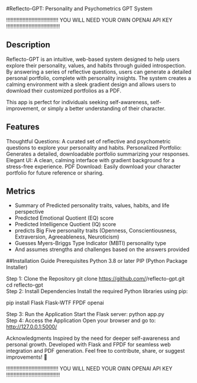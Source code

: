 #Reflecto-GPT: Personality and Psychometrics GPT System



!!!!!!!!!!!!!!!!!!!!!!!!!!!!!!!!!!!
YOU WILL NEED YOUR OWN OPENAI API KEY
!!!!!!!!!!!!!!!!!!!!!!!!!!!!!!!!!!!!




## Description
Reflecto-GPT is an intuitive, web-based system designed to help users explore their personality, values, and habits through guided introspection. By answering a series of reflective questions, users can generate a detailed personal portfolio, complete with personality insights. The system creates a calming environment with a sleek gradient design and allows users to download their customized portfolios as a PDF.

This app is perfect for individuals seeking self-awareness, self-improvement, or simply a better understanding of their character.

## Features
Thoughtful Questions: A curated set of reflective and psychometric questions to explore your personality and habits.
Personalized Portfolio: Generates a detailed, downloadable portfolio summarizing your responses.
Elegant UI: A clean, calming interface with gradient background for a stress-free experience.
PDF Download: Easily download your character portfolio for future reference or sharing.

## Metrics
- Summary of Predicted personality traits, values, habits, and life perspective 
- Predicted Emotional Quotient (EQ) score
- Predicted Intelligence Quotient (IQ) score
- predicts Big Five personality traits (Openness, Conscientiousness, Extraversion, Agreeableness, Neuroticism)
- Guesses Myers-Briggs Type Indicator (MBTI) personality type
- And assumes strengths and challenges based on the answers provided


##Installation Guide
Prerequisites
Python 3.8 or later
PIP (Python Package Installer)


Step 1: Clone the Repository
git clone https://github.com/<your-username>/reflecto-gpt.git  
cd reflecto-gpt  
Step 2: Install Dependencies
Install the required Python libraries using pip:

pip install Flask Flask-WTF FPDF openai

 
Step 3: Run the Application
Start the Flask server:
python app.py  
Step 4: Access the Application
Open your browser and go to:
http://127.0.0.1:5000/  


Acknowledgments
Inspired by the need for deeper self-awareness and personal growth.
Developed with Flask and FPDF for seamless web integration and PDF generation.
Feel free to contribute, share, or suggest improvements! 🚀


!!!!!!!!!!!!!!!!!!!!!!!!!!!!!!!!!!!
YOU WILL NEED YOUR OWN OPENAI API KEY
!!!!!!!!!!!!!!!!!!!!!!!!!!!!!!!!!!!!




